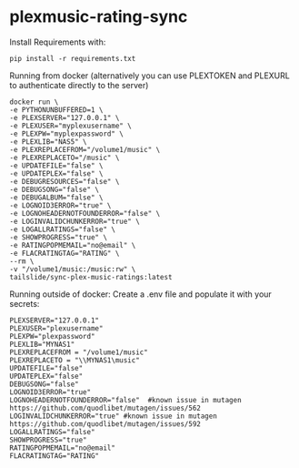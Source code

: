# plexmusic-rating-sync

Install Requirements with:

```
pip install -r requirements.txt
```

Running from docker (alternatively you can use PLEXTOKEN and PLEXURL to authenticate directly to the server)

```
docker run \
-e PYTHONUNBUFFERED=1 \
-e PLEXSERVER="127.0.0.1" \
-e PLEXUSER="myplexusername" \
-e PLEXPW="myplexpassword" \
-e PLEXLIB="NAS5" \
-e PLEXREPLACEFROM="/volume1/music" \
-e PLEXREPLACETO="/music" \
-e UPDATEFILE="false" \
-e UPDATEPLEX="false" \
-e DEBUGRESOURCES="false" \
-e DEBUGSONG="false" \
-e DEBUGALBUM="false" \
-e LOGNOID3ERROR="true" \
-e LOGNOHEADERNOTFOUNDERROR="false" \
-e LOGINVALIDCHUNKERROR="true" \
-e LOGALLRATINGS="false" \
-e SHOWPROGRESS="true" \
-e RATINGPOPMEMAIL="no@email" \
-e FLACRATINGTAG="RATING" \
--rm \
-v "/volume1/music:/music:rw" \
tailslide/sync-plex-music-ratings:latest
```

Running outside of docker: Create a .env file and populate it with your secrets:

```
PLEXSERVER="127.0.0.1"
PLEXUSER="plexusername"
PLEXPW="plexpassword"
PLEXLIB="MYNAS1"
PLEXREPLACEFROM = "/volume1/music"
PLEXREPLACETO = "\\MYNAS1\music"
UPDATEFILE="false"
UPDATEPLEX="false"
DEBUGSONG="false"
LOGNOID3ERROR="true"
LOGNOHEADERNOTFOUNDERROR="false"  #known issue in mutagen https://github.com/quodlibet/mutagen/issues/562
LOGINVALIDCHUNKERROR="true" #known issue in mutagen https://github.com/quodlibet/mutagen/issues/592
LOGALLRATINGS="false"
SHOWPROGRESS="true"
RATINGPOPMEMAIL="no@email"
FLACRATINGTAG="RATING"
```

